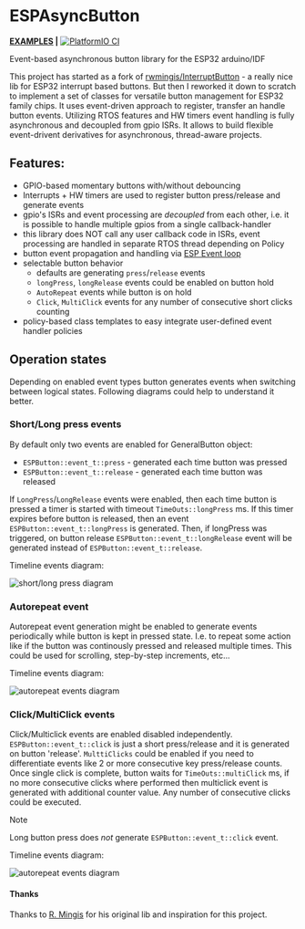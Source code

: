 # ESPAsyncButton

__[EXAMPLES](/examples/) |__ [![PlatformIO CI](https://github.com/vortigont/ESPAsyncButton/actions/workflows/pio_build.yml/badge.svg)](https://github.com/vortigont/ESPAsyncButton/actions/workflows/pio_build.yml)

Event-based asynchronous button library for the ESP32 arduino/IDF


This project has started as a fork of [rwmingis/InterruptButton](https://github.com/rwmingis/InterruptButton) - a really nice lib for ESP32 interrupt based buttons. But then I reworked it down to scratch to implement a set of classes for versatile button management for ESP32 family chips. It uses event-driven approach to register, transfer an handle button events. Utilizing RTOS features and HW timers event handling is fully asynchronous and decoupled from gpio ISRs. It allows to build flexible event-drivent derivatives for asynchronous, thread-aware projects.

## Features:

 * GPIO-based momentary buttons with/without debouncing
 * Interrupts + HW timers are used to register button press/release and generate events
 * gpio's ISRs and event processing are _decoupled_ from each other, i.e. it is possible to handle multiple gpios from a single callback-handler
 * this library does NOT call any user callback code in ISRs, event processing are handled in separate RTOS thread depending on Policy
 * button event propagation and handling via [ESP Event loop](https://docs.espressif.com/projects/esp-idf/en/stable/esp32/api-reference/system/esp_event.html)
 * selectable button behavior
    - defaults are generating `press`/`release` events
    - `longPress`, `longRelease` events could be enabled on button hold
    -   `AutoRepeat` events while button is on hold
    -   `Click`, `MultiClick` events for any number of consecutive short clicks counting
 * policy-based class templates to easy integrate user-defined event handler policies

## Operation states

Depending on enabled event types button generates events when switching between logical states.
Following diagrams could help to understand it better.

### Short/Long press events

By default only two events are enabled for GeneralButton object:
 - `ESPButton::event_t::press`   - generated each time button was pressed
 - `ESPButton::event_t::release` - generated each time button was released

If `LongPress`/`LongRelease` events were enabled, then each time button is pressed a timer is started with timeout `TimeOuts::longPress` ms. If this timer expires before button is released, then an event `ESPButton::event_t::longPress` is generated. Then, if longPress was triggered, on button release `ESPButton::event_t::longRelease` event will be generated instead of `ESPButton::event_t::release`.

Timeline events diagram:

![short/long press diagram](images/short_press.svg)

### Autorepeat event

Autorepeat event generation might be enabled to generate events periodically while button is kept in pressed state. I.e. to repeat some action like if the button was continously pressed and released multiple times.
This could be used for scrolling, step-by-step increments, etc...

Timeline events diagram:

![autorepeat events diagram](images/autorepeat.svg)

### Click/MultiClick events

Click/Multiclick events are enabled disabled independently. `ESPButton::event_t::click` is just a short press/release and it is generated on button 'release'.  `MulttiClicks` could be enabled if you need to differentiate events like 2 or more consecutive key press/release counts.
Once single click is complete, button waits for `TimeOuts::multiClick` ms, if no more consecutive clicks where performed then multiclick event is generated with additional counter value. Any number of consecutive clicks could be executed.
> [!NOTE]
> Long button press does _not_ generate `ESPButton::event_t::click` event.

Timeline events diagram:

![autorepeat events diagram](images/multiclick.svg)


#### Thanks
Thanks to [R. Mingis](https://github.com/rwmingis) for his original lib and inspiration for this project.

